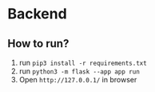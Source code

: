 # Backend

## How to run?

1. run `pip3 install -r requirements.txt`
2. run `python3 -m flask --app app run`
3. Open `http://127.0.0.1/` in browser
